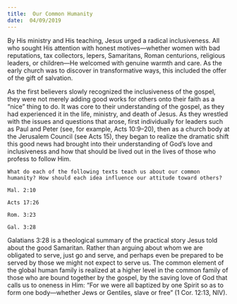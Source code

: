 ```yaml
---
title:  Our Common Humanity
date:  04/09/2019
---
```


By His ministry and His teaching, Jesus urged a radical inclusiveness. All who sought His attention with honest motives—whether women with bad reputations, tax collectors, lepers, Samaritans, Roman centurions, religious leaders, or children—He welcomed with genuine warmth and care. As the early church was to discover in transformative ways, this included the offer of the gift of salvation.

As the first believers slowly recognized the inclusiveness of the gospel, they were not merely adding good works for others onto their faith as a “nice” thing to do. It was core to their understanding of the gospel, as they had experienced it in the life, ministry, and death of Jesus. As they wrestled with the issues and questions that arose, first individually for leaders such as Paul and Peter (see, for example, Acts 10:9–20), then as a church body at the Jerusalem Council (see Acts 15), they began to realize the dramatic shift this good news had brought into their understanding of God’s love and inclusiveness and how that should be lived out in the lives of those who profess to follow Him.

`What do each of the following texts teach us about our common humanity? How should each idea influence our attitude toward others?`

`Mal. 2:10`

`Acts 17:26`

`Rom. 3:23`

`Gal. 3:28`

Galatians 3:28 is a theological summary of the practical story Jesus told about the good Samaritan. Rather than arguing about whom we are obligated to serve, just go and serve, and perhaps even be prepared to be served by those we might not expect to serve us. The common element of the global human family is realized at a higher level in the common family of those who are bound together by the gospel, by the saving love of God that calls us to oneness in Him: “For we were all baptized by one Spirit so as to form one body—whether Jews or Gentiles, slave or free” (1 Cor. 12:13, NIV).